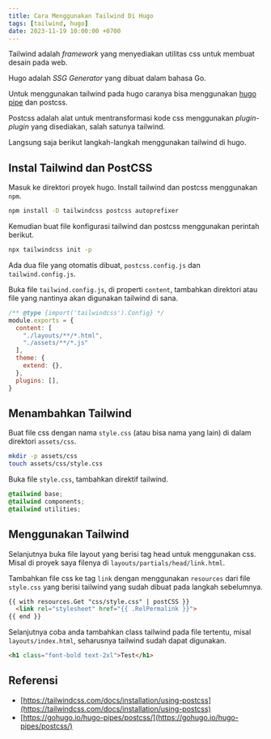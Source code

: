 ```yaml
---
title: Cara Menggunakan Tailwind Di Hugo
tags: [tailwind, hugo]
date: 2023-11-19 10:00:00 +0700
---
```


Tailwind adalah *framework* yang menyediakan utilitas css untuk membuat desain pada web.

<!--more-->

Hugo adalah *SSG Generator* yang dibuat dalam bahasa Go.

Untuk menggunakan tailwind pada hugo caranya bisa menggunakan [hugo pipe](https://gohugo.io/hugo-pipes/) dan postcss.

Postcss adalah alat untuk mentransformasi kode css menggunakan *plugin-plugin* yang disediakan, salah satunya tailwind.

Langsung saja berikut langkah-langkah menggunakan tailwind di hugo.

## Instal Tailwind dan PostCSS

Masuk ke direktori proyek hugo. Install tailwind dan postcss menggunakan `npm`.

```bash
npm install -D tailwindcss postcss autoprefixer
```

Kemudian buat file konfigurasi tailwind dan postcss menggunakan perintah berikut.

```bash
npx tailwindcss init -p
```

Ada dua file yang otomatis dibuat, `postcss.config.js` dan `tailwind.config.js`.

Buka file `tailwind.config.js`, di properti `content`, tambahkan direktori atau file yang nantinya akan digunakan tailwind di sana.

```js
/** @type {import('tailwindcss').Config} */
module.exports = {
  content: [
    "./layouts/**/*.html",
    "./assets/**/*.js"
  ],
  theme: {
    extend: {},
  },
  plugins: [],
}
```

## Menambahkan Tailwind

Buat file css dengan nama `style.css` (atau bisa nama yang lain) di dalam direktori `assets/css`.

```bash
mkdir -p assets/css
touch assets/css/style.css
```

Buka file `style.css`, tambahkan direktif tailwind.

```css
@tailwind base;
@tailwind components;
@tailwind utilities;
```

## Menggunakan Tailwind

Selanjutnya buka file layout yang berisi tag head untuk menggunakan css. Misal di proyek saya filenya di `layouts/partials/head/link.html`.

Tambahkan file css ke tag `link` dengan menggunakan `resources` dari file `style.css` yang berisi tailwind yang sudah dibuat pada langkah sebelumnya.

```html
{{ with resources.Get "css/style.css" | postCSS }}
  <link rel="stylesheet" href="{{ .RelPermalink }}">
{{ end }}
```

Selanjutnya coba anda tambahkan class tailwind pada file tertentu, misal `layouts/index.html`, seharusnya tailwind sudah dapat digunakan.

```html
<h1 class="font-bold text-2xl">Test</h1>
```

## Referensi

- [https://tailwindcss.com/docs/installation/using-postcss](https://tailwindcss.com/docs/installation/using-postcss)
- [https://gohugo.io/hugo-pipes/postcss/](https://gohugo.io/hugo-pipes/postcss/)